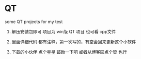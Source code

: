 # QT
some QT projects for my test

1. 解压安装包即可 项目为 win版 QT 项目 也可看 cpp文件

2. 里面详细代码 都有注释，第一次写的，有空会回来更新这个小软件
3. 下载的小伙伴 点个星星 鼓励一下吧 或者从博客园点个赞 也行
